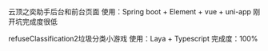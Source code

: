 云顶之奕助手后台和前台页面
使用：Spring boot + Element + vue + uni-app
刚开坑完成度很低

refuseClassification2垃圾分类小游戏
使用：Laya + Typescript
完成度：100%

